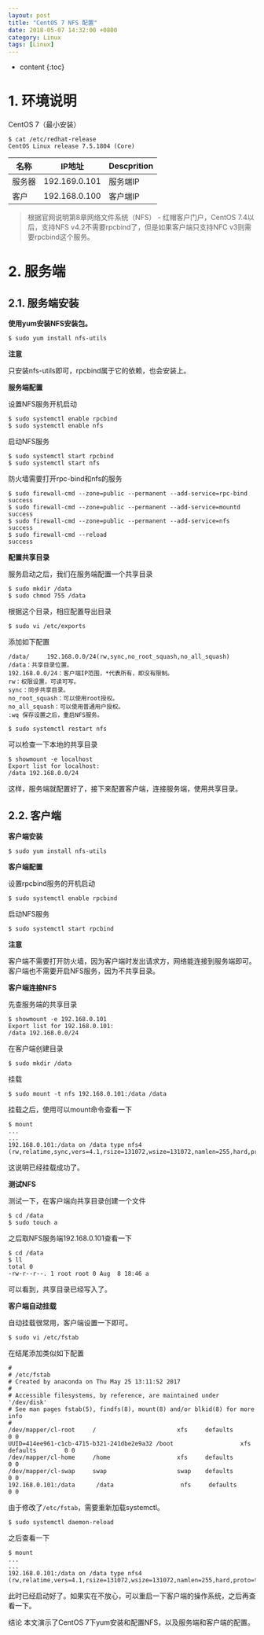 ```yaml
---
layout: post
title: "CentOS 7 NFS 配置"
date: 2018-05-07 14:32:00 +0800
category: Linux
tags: [Linux]
---
```

* content
{:toc}

# 1. 环境说明

CentOS 7（最小安装）

	$ cat /etc/redhat-release 
	CentOS Linux release 7.5.1804 (Core) 

|名称|	IP地址|	Descprition|
|---|---|---|
服务器	|192.169.0.101|	服务端IP
客户	|192.168.0.100|	客户端IP

> 根据官网说明第8章网络文件系统（NFS） - 红帽客户门户，CentOS 7.4以后，支持NFS v4.2不需要rpcbind了，但是如果客户端只支持NFC v3则需要rpcbind这个服务。

# 2. 服务端

## 2.1. 服务端安装

**使用yum安装NFS安装包。**

	$ sudo yum install nfs-utils

**注意**

只安装nfs-utils即可，rpcbind属于它的依赖，也会安装上。

**服务端配置**

设置NFS服务开机启动

	$ sudo systemctl enable rpcbind
	$ sudo systemctl enable nfs

启动NFS服务

	$ sudo systemctl start rpcbind
	$ sudo systemctl start nfs
	
防火墙需要打开rpc-bind和nfs的服务

	$ sudo firewall-cmd --zone=public --permanent --add-service=rpc-bind
	success
	$ sudo firewall-cmd --zone=public --permanent --add-service=mountd
	success
	$ sudo firewall-cmd --zone=public --permanent --add-service=nfs
	success
	$ sudo firewall-cmd --reload
	success

**配置共享目录**

服务启动之后，我们在服务端配置一个共享目录

	$ sudo mkdir /data
	$ sudo chmod 755 /data

根据这个目录，相应配置导出目录

	$ sudo vi /etc/exports

添加如下配置

	/data/     192.168.0.0/24(rw,sync,no_root_squash,no_all_squash)
	/data：共享目录位置。
	192.168.0.0/24：客户端IP范围，*代表所有，即没有限制。
	rw：权限设置，可读可写。
	sync：同步共享目录。
	no_root_squash：可以使用root授权。
	no_all_squash：可以使用普通用户授权。
	:wq 保存设置之后，重启NFS服务。

	$ sudo systemctl restart nfs

可以检查一下本地的共享目录

	$ showmount -e localhost
	Export list for localhost:
	/data 192.168.0.0/24

这样，服务端就配置好了，接下来配置客户端，连接服务端，使用共享目录。

## 2.2. 客户端

**客户端安装**

	$ sudo yum install nfs-utils

**客户端配置**

设置rpcbind服务的开机启动

	$ sudo systemctl enable rpcbind

启动NFS服务

	$ sudo systemctl start rpcbind

**注意**

客户端不需要打开防火墙，因为客户端时发出请求方，网络能连接到服务端即可。
客户端也不需要开启NFS服务，因为不共享目录。

**客户端连接NFS**

先查服务端的共享目录

	$ showmount -e 192.168.0.101
	Export list for 192.168.0.101:
	/data 192.168.0.0/24

在客户端创建目录

	$ sudo mkdir /data

挂载

	$ sudo mount -t nfs 192.168.0.101:/data /data

挂载之后，使用可以mount命令查看一下

	$ mount
	...
	...
	192.168.0.101:/data on /data type nfs4 (rw,relatime,sync,vers=4.1,rsize=131072,wsize=131072,namlen=255,hard,proto=tcp,port=0,timeo=600,retrans=2,sec=sys,clientaddr=192.168.0.100,local_lock=none,addr=192.168.0.101)

这说明已经挂载成功了。

**测试NFS**

测试一下，在客户端向共享目录创建一个文件

	$ cd /data
	$ sudo touch a

之后取NFS服务端192.168.0.101查看一下

	$ cd /data
	$ ll
	total 0
	-rw-r--r--. 1 root root 0 Aug  8 18:46 a

可以看到，共享目录已经写入了。

**客户端自动挂载**

自动挂载很常用，客户端设置一下即可。

	$ sudo vi /etc/fstab

在结尾添加类似如下配置

	
	#
	# /etc/fstab
	# Created by anaconda on Thu May 25 13:11:52 2017
	#
	# Accessible filesystems, by reference, are maintained under '/dev/disk'
	# See man pages fstab(5), findfs(8), mount(8) and/or blkid(8) for more info
	#
	/dev/mapper/cl-root     /                       xfs     defaults        0 0
	UUID=414ee961-c1cb-4715-b321-241dbe2e9a32 /boot                   xfs     defaults        0 0
	/dev/mapper/cl-home     /home                   xfs     defaults        0 0
	/dev/mapper/cl-swap     swap                    swap    defaults        0 0
	192.168.0.101:/data      /data                   nfs     defaults        0 0

由于修改了`/etc/fstab`，需要重新加载systemctl。

	$ sudo systemctl daemon-reload

之后查看一下

	$ mount
	...
	...
	192.168.0.101:/data on /data type nfs4 (rw,relatime,vers=4.1,rsize=131072,wsize=131072,namlen=255,hard,proto=tcp,port=0,timeo=600,retrans=2,sec=sys,clientaddr=192.168.0.100,local_lock=none,addr=192.168.0.101)

此时已经启动好了。如果实在不放心，可以重启一下客户端的操作系统，之后再查看一下。

结论
本文演示了CentOS 7下yum安装和配置NFS，以及服务端和客户端的配置。
